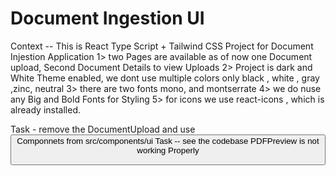 # Document Ingestion UI

Context --
This is React Type Script + Tailwind CSS Project for Document Injestion Application 
    1> two Pages are available as of now one Document upload, Second Document Details to view Uploads
    2> Project is dark and White Theme enabled, we dont use multiple colors only black , white , gray ,zinc, neutral
    3> there are two fonts mono, and montserrate
    4> we do nuse any Big and Bold Fonts for Styling
    5> for icons we use react-icons , which is already installed.

Task - remove the <buttons> DocumentUpload and use <Button> Componnets from src/components/ui
Task -- see the codebase PDFPreview is not working Properly